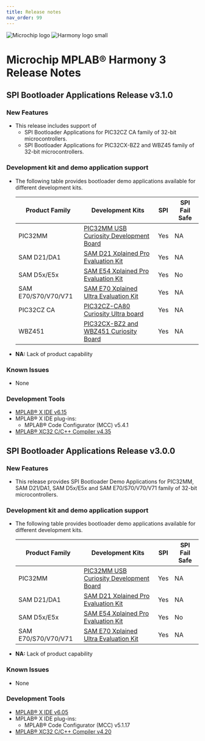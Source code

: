```yaml
---
title: Release notes
nav_order: 99
---
```


![Microchip logo](https://raw.githubusercontent.com/wiki/Microchip-MPLAB-Harmony/Microchip-MPLAB-Harmony.github.io/images/microchip_logo.png)
![Harmony logo small](https://raw.githubusercontent.com/wiki/Microchip-MPLAB-Harmony/Microchip-MPLAB-Harmony.github.io/images/microchip_mplab_harmony_logo_small.png)

# Microchip MPLAB® Harmony 3 Release Notes

## SPI Bootloader Applications Release v3.1.0

### New Features

- This release includes support of
    - SPI Bootloader Applications for PIC32CZ CA family of 32-bit microcontrollers.
    - SPI Bootloader Applications for PIC32CX-BZ2 and WBZ45 family of 32-bit microcontrollers.

### Development kit and demo application support
- The following table provides bootloader demo applications available for different development kits.

    | Product Family                 | Development Kits                                    | SPI             | SPI Fail Safe            |
    | ------------------------------ | --------------------------------------------------- | ---------------- | ------------------------- |   
    | PIC32MM                        | [PIC32MM USB Curiosity Development Board](https://www.microchip.com/en-us/development-tool/dm320107) | Yes | NA |   
    | SAM D21/DA1                    | [SAM D21 Xplained Pro Evaluation Kit](https://www.microchip.com/DevelopmentTools/ProductDetails.aspx?PartNO=ATSAMD21-XPRO)   | Yes              | NA                        |
    | SAM D5x/E5x                    | [SAM E54 Xplained Pro Evaluation Kit](https://www.microchip.com/developmenttools/ProductDetails/ATSAME54-XPRO)               | Yes              | No                       |
    | SAM E70/S70/V70/V71            | [SAM E70 Xplained Ultra Evaluation Kit](https://www.microchip.com/DevelopmentTools/ProductDetails.aspx?PartNO=ATSAME70-XULT)   | Yes              | NA                        |
    | PIC32CZ CA                     | [PIC32CZ-CA80 Curiosity Ultra board](https://www.microchip.com/en-us/development-tool/ea61x20a)                    | Yes              | NA                        |
    | WBZ451                         | [PIC32CX-BZ2 and WBZ451 Curiosity Board](https://www.microchip.com/en-us/development-tool/EA71C53A)                    | Yes              | NA                        |

- **NA:** Lack of product capability

### Known Issues

- None

### Development Tools

- [MPLAB® X IDE v6.15](https://www.microchip.com/mplab/mplab-x-ide)
- MPLAB® X IDE plug-ins:
  - MPLAB® Code Configurator (MCC) v5.4.1
- [MPLAB® XC32 C/C++ Compiler v4.35](https://www.microchip.com/mplab/compilers)


## SPI Bootloader Applications Release v3.0.0

### New Features

- This release provides SPI Bootloader Demo Applications for PIC32MM, SAM D21/DA1, SAM D5x/E5x and SAM E70/S70/V70/V71 family of 32-bit microcontrollers.

### Development kit and demo application support
- The following table provides bootloader demo applications available for different development kits.

    | Product Family                 | Development Kits                                    | SPI             | SPI Fail Safe            |
    | ------------------------------ | --------------------------------------------------- | ---------------- | ------------------------- |   
    | PIC32MM                        | [PIC32MM USB Curiosity Development Board](https://www.microchip.com/en-us/development-tool/dm320107) | Yes | NA |   
    | SAM D21/DA1                    | [SAM D21 Xplained Pro Evaluation Kit](https://www.microchip.com/DevelopmentTools/ProductDetails.aspx?PartNO=ATSAMD21-XPRO)   | Yes              | NA                        |
    | SAM D5x/E5x                    | [SAM E54 Xplained Pro Evaluation Kit](https://www.microchip.com/developmenttools/ProductDetails/ATSAME54-XPRO)               | Yes              | No                       |
    | SAM E70/S70/V70/V71            | [SAM E70 Xplained Ultra Evaluation Kit](https://www.microchip.com/DevelopmentTools/ProductDetails.aspx?PartNO=ATSAME70-XULT)   | Yes              | NA                        |

- **NA:** Lack of product capability

### Known Issues

- None

### Development Tools

- [MPLAB® X IDE v6.05](https://www.microchip.com/mplab/mplab-x-ide)
- MPLAB® X IDE plug-ins:
  - MPLAB® Code Configurator (MCC) v5.1.17
- [MPLAB® XC32 C/C++ Compiler v4.20](https://www.microchip.com/mplab/compilers)
